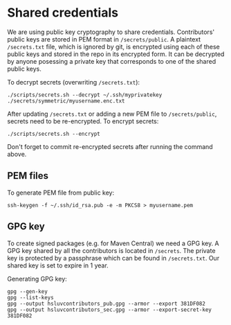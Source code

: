 # Shared credentials

We are using public key cryptography to share credentials. Contributors' public keys are
stored in PEM format in `/secrets/public`. A plaintext `/secrets.txt` file, which is ignored
by git, is encrypted using each of these public keys and stored in the repo in its encrypted
form. It can be decrypted by anyone posessing a private key that corresponds to one of the
shared public keys.

To decrypt secrets (overwriting `/secrets.txt`):

```
./scripts/secrets.sh --decrypt ~/.ssh/myprivatekey ./secrets/symmetric/myusername.enc.txt
```

After updating `/secrets.txt` or adding a new PEM file to `/secrets/public`, secrets need to be
re-encrypted. To encrypt secrets:

```
./scripts/secrets.sh --encrypt
```

Don't forget to commit re-encrypted secrets after running the command above.

## PEM files

To generate PEM file from public key:

```
ssh-keygen -f ~/.ssh/id_rsa.pub -e -m PKCS8 > myusername.pem
```

## GPG key

To create signed packages (e.g. for Maven Central) we need a GPG key. A GPG key shared by all
the contributors is located in `/secrets`. The private key is protected by a passphrase which 
can be found in `/secrets.txt`. Our shared key is set to expire in 1 year.

Generating GPG key:

    gpg --gen-key
    gpg --list-keys
    gpg --output hsluvcontributors_pub.gpg --armor --export 381DF082
    gpg --output hsluvcontributors_sec.gpg --armor --export-secret-key 381DF082
